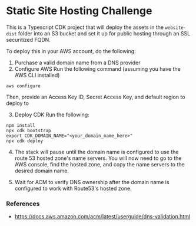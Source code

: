 # Static Site Hosting Challenge

This is a Typescript CDK project that will deploy the assets in the `website-dist` folder into an S3 bucket and set it up for public hosting through an SSL securitized FQDN.

To deploy this in your AWS account, do the following:

1. Purchase a valid domain name from a DNS provider
2. Configure AWS
 Run the following command (assuming you have the AWS CLI installed)
 ```
 aws configure
 ```
 Then, provide an Access Key ID, Secret Access Key, and default region to deploy to

3. Deploy CDK
 Run the following:
 ```
 npm install
 npx cdk bootstrap
 export CDK_DOMAIN_NAME="<your_domain_name_here>"
 npx cdk deploy
 ```
4. The stack will pause until the domain name is configured to use the route 53 hosted zone's name servers. You will now need to go to the AWS console, find the hosted zone, and copy the name servers to the desired domain name.

5. Wait for ACM to verify DNS ownership after the domain name is configured to work with Route53's hosted zone.


### References
* https://docs.aws.amazon.com/acm/latest/userguide/dns-validation.html
